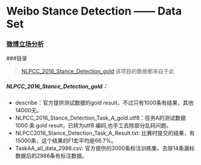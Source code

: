 # Weibo Stance Detection —— Data Set
### [微博立场分析](http://tcci.ccf.org.cn/conference/2016/pages/page05_evadata.html)

###目录
> [NLPCC_2016_Stance_Detection_gold](https://github.com/JDwangmo/weiboStanceDetection/tree/master/version_2.0/dataset#nlpcc_2016_stance_detection_gold):该项目的数据都来自于此


##### NLPCC_2016_Stance_Detection_gold：
- describe：官方提供测试数据的gold result，不过只有1000条有结果，其他14000无。
- NLPCC_2016_Stance_Detection_Task_A_gold.utf8：任务A的测试数据 1000 条 gold result，已转为utf8 编码,也手工去除部分乱码问题。
- NLPCC2016_Stance_Detection_Task_A_Result.txt: 比赛时提交的结果，有15000条，这个结果的F1宏平均是66.7%。
- TaskAA_all_data_2986.csv: 官方提供的3000条标注训练集，去除14条漏标数据后的2986条有标注数据。